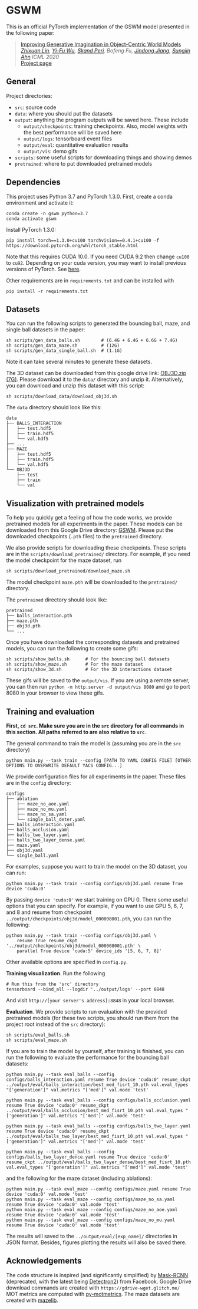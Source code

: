 # GSWM

This is an official PyTorch implementation of the GSWM model presented in the following paper:

> [Improving Generative Imagination in Object-Centric World Models](https://proceedings.icml.cc/static/paper_files/icml/2020/4995-Paper.pdf)  
> *[Zhixuan Lin](www.zhixuanlin.com), [Yi-Fu Wu](www.yifuwu.com), [Skand Peri](pvskand.github.io), Bofeng Fu, [Jindong Jiang](www.jindongjiang.me), [Sungjin Ahn](www.sungjinahn.com)*
> *ICML 2020*  
> [Project page](https://sites.google.com/view/gswm)   

## General

Project directories:

* `src`: source code
* `data`: where you should put the datasets
* `output`: anything the program outputs will be saved here. These include
  * `output/checkpoints`: training checkpoints. Also, model weights with the best performance will be saved here
  * `output/logs`: tensorboard event files
  * `output/eval`: quantitative evaluation results
  * `output/vis`: demo gifs
* `scripts`: some useful scripts for downloading things and showing demos
* `pretrained`: where to put downloaded pretrained models


## Dependencies

This project uses Python 3.7 and PyTorch 1.3.0. First, create a conda environment and activate it: 

```
conda create -n gswm python=3.7
conda activate gswm
```

Install PyTorch 1.3.0:

```
pip install torch==1.3.0+cu100 torchvision==0.4.1+cu100 -f https://download.pytorch.org/whl/torch_stable.html
```

Note that this requires CUDA 10.0. If you need CUDA 9.2 then change `cu100` to `cu92`. Depending on your cuda version, you may want to install previous versions of PyTorch.  See [here](https://pytorch.org/get-started/previous-versions/).

Other requirements are in `requirements.txt` and can be installed with

```
pip install -r requirements.txt
```

## Datasets

You can run the following scripts to generated the bouncing ball, maze, and single ball datasets in the paper:

```
sh scripts/gen_data_balls.sh        # (6.4G + 6.4G + 6.6G + 7.4G)
sh scripts/gen_data_maze.sh         # (12G)
sh scripts/gen_data_single_ball.sh  # (1.1G)
```

Note it can take several minutes to generate these datasets.

The 3D dataset can be downloaded from this google drive link: [OBJ3D.zip (7G)](https://drive.google.com/file/d/1XSLW3qBtcxxvV-5oiRruVTlDlQ_Yatzm/view?usp=sharing). Please download it to the `data/` directory and unzip it.
Alternatively, you can download and unzip this dataset with this script:

```
sh scripts/download_data/download_obj3d.sh
```

The `data` directory should look like this:

```
data
├── BALLS_INTERACTION
│   ├── test.hdf5
│   ├── train.hdf5
│   └── val.hdf5
├── ...
├── MAZE
│   ├── test.hdf5
│   ├── train.hdf5
│   └── val.hdf5
└── OBJ3D
    ├── test
    ├── train
    └── val
```


## Visualization with pretrained models

To help you quickly get a feeling of how the code works, we provide pretrained models for all experiments in the paper. These models can be downloaded from this Google Drive directory: [GSWM](https://drive.google.com/drive/directorys/1gyuU5u4is37N7m0CBmZ83RKcELPB5wy5?usp=sharing). Please put the downloaded checkpoints (`.pth` files) to the `pretrained` directory.

We also provide scripts for downloading these checkpoints. These scripts are in the `scripts/download_pretrained/` directory. For example, if you need the model checkpoint for the maze dataset, run

```
sh scripts/download_pretrained/download_maze.sh
```

The model checkpoint `maze.pth` will be downloaded to the `pretrained/` directory. 

The `pretrained` directory should look like:

```
pretrained
├── balls_interaction.pth
├── maze.pth
├── obj3d.pth
└── ...
```

Once you have downloaded the corresponding datasets and pretrained models, you can run the following to create some gifs:

```
sh scripts/show_balls.sh      # For the bouncing ball datasets
sh scripts/show_maze.sh       # For the maze dataset
sh scripts/show_3d.sh         # For the 3D interactions dataset
```

These gifs will be saved to the `output/vis`. If you are using a remote server, you can then run `python -m http.server -d output/vis 8080` and go to port 8080 in your browser to view these gifs.


## Training and evaluation

**First, `cd src`.  Make sure you are in the `src` directory for all commands in this section. All paths referred to are also relative to `src`**.

The general command to train the model is (assuming you are in the `src` directory)

```
python main.py --task train --config [PATH TO YAML CONFIG FILE] [OTHER OPTIONS TO OVERWRITE DEFAULT YACS CONFIG...]
```

We provide configuration files for all experiments in the paper. These files are in the `config` directory:

```
configs
├── ablation
│   ├── maze_no_aoe.yaml
│   ├── maze_no_mu.yaml
│   ├── maze_no_sa.yaml
│   └── single_ball_deter.yaml
├── balls_interaction.yaml
├── balls_occlusion.yaml
├── balls_two_layer.yaml
├── balls_two_layer_dense.yaml
├── maze.yaml
├── obj3d.yaml
└── single_ball.yaml
```

For examples, suppose you want to train the model on the 3D dataset, you can run:

```
python main.py --task train --config configs/obj3d.yaml resume True device 'cuda:0'
```

By passing `device 'cuda:0'` we start training on GPU 0. There some useful options that you can specify. For example, if you want to use GPU 5, 6, 7, and 8 and resume from checkpoint `../output/checkpoints/obj3d/model_000008001.pth`, you can run the following:

```
python main.py --task train --config configs/obj3d.yaml \
	resume True resume_ckpt '../output/checkpoints/obj3d/model_000008001.pth' \
	parallel True device 'cuda:5' device_ids '[5, 6, 7, 8]'
```

Other available options are specified in `config.py`.

**Training visualization**. Run the following

```
# Run this from the 'src' directory
tensorboard --bind_all --logdir '../output/logs' --port 8848
```

And visit `http://[your server's address]:8848` in your local browser.

**Evaluation**. We provide scripts to run evaluation with the provided pretrained models (for these two scripts, you should run them from the project root instead of the `src` directory):

```
sh scripts/eval_balls.sh
sh scripts/eval_maze.sh
```

If you are to train the model by yourself, after training is finished, you can run the following to evaluate the performance for the bouncing ball datasets:

```
python main.py --task eval_balls --config configs/balls_interaction.yaml resume True device 'cuda:0' resume_ckpt ../output/eval/balls_interaction/best_med_fisrt_10.pth val.eval_types "['generation']" val.metrics "['med']" val.mode 'test' 

python main.py --task eval_balls --config configs/balls_occlusion.yaml resume True device 'cuda:0' resume_ckpt ../output/eval/balls_occlusion/best_med_fisrt_10.pth val.eval_types "['generation']" val.metrics "['med']" val.mode 'test' 

python main.py --task eval_balls --config configs/balls_two_layer.yaml resume True device 'cuda:0' resume_ckpt ../output/eval/balls_two_layer/best_med_fisrt_10.pth val.eval_types "['generation']" val.metrics "['med']" val.mode 'test' 

python main.py --task eval_balls --config configs/balls_two_layer_dence.yaml resume True device 'cuda:0' resume_ckpt ../output/eval/balls_two_layer_dense/best_med_fisrt_10.pth val.eval_types "['generation']" val.metrics "['med']" val.mode 'test' 
```
and the following for the maze dataset (including ablations):

```
python main.py --task eval_maze --config configs/maze.yaml resume True device 'cuda:0' val.mode 'test' 
python main.py --task eval_maze --config configs/maze_no_sa.yaml resume True device 'cuda:0' val.mode 'test' 
python main.py --task eval_maze --config configs/maze_no_aoe.yaml resume True device 'cuda:0' val.mode 'test' 
python main.py --task eval_maze --config configs/maze_no_mu.yaml resume True device 'cuda:0' val.mode 'test' 
```

The results will saved to the `../output/eval/[exp_name]/` directories in JSON format. Besides, figures plotting the results will also be saved there.

## Acknowledgements

The code structure is inspired (and significantly simplified) by [Mask-RCNN](https://github.com/facebookresearch/maskrcnn-benchmark) (deprecated, with the latest being [Detectron2](https://github.com/facebookresearch/maskrcnn-benchmark)) from Facebook. Google Drive download commands are created with `https://gdrive-wget.glitch.me/` 
MOT metrics are computed with [py-motmetrics](https://github.com/cheind/py-motmetrics). The maze datasets are created with [mazelib](https://github.com/theJollySin/mazelib).


